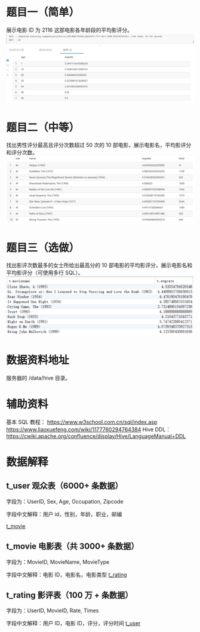 # 题目一（简单）
展示电影 ID 为 2116 这部电影各年龄段的平均影评分。
![题目一](题目一.png)

# 题目二（中等）
找出男性评分最高且评分次数超过 50 次的 10 部电影，展示电影名，平均影评分和评分次数。
![题目二](题目二.png)

# 题目三（选做）
找出影评次数最多的女士所给出最高分的 10 部电影的平均影评分，展示电影名和平均影评分（可使用多行 SQL）。
![题目三](题目三.png)

# 数据资料地址
服务器的 /data/hive 目录。

# 辅助资料
基本 SQL 教程：
https://www.w3school.com.cn/sql/index.asp
https://www.liaoxuefeng.com/wiki/1177760294764384
Hive DDL：
https://cwiki.apache.org/confluence/display/Hive/LanguageManual+DDL
# 数据解释
## t_user 观众表（6000+ 条数据）
字段为：UserID, Sex, Age, Occupation, Zipcode

字段中文解释：用户 id，性别，年龄，职业，邮编

[t_movie](t_movie.png)
## t_movie 电影表（共 3000+ 条数据）
字段为：MovieID, MovieName, MovieType

字段中文解释：电影 ID，电影名，电影类型
[t_rating](t_rating.png)
## t_rating 影评表（100 万 + 条数据）
字段为：UserID, MovieID, Rate, Times

字段中文解释：用户 ID，电影 ID，评分，评分时间
[t_user](t_user.png)


